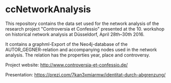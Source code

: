 # ccNetworkAnalysis

This repository contains the data set used for the network analysis of the research project "Controversia et Confessio" presented at the 10. workshop on historical network analysis at Düsseldorf, April 28th–30th 2016.

It contains a graphml-Export of the Neo4j-database of the AUTOR_GEGNER-relation and accompanying nodes used in the network analysis. The relation has the properties year, place and controversy.


Project website: http://www.controversia-et-confessio.de/

Presentation: https://prezi.com/7kan3xmiarmw/identitat-durch-abgrenzung/
